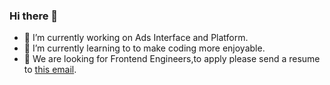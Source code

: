### Hi there 👋
- 🔭 I’m currently working on Ads Interface and Platform.
- 🌱 I’m currently learning to to make coding more enjoyable.
- 💬 We are looking for Frontend Engineers,to apply please send a resume to <a href="Mailto:yangjin.im@bytedance.com">this email</a>.
<!--
**niexias/niexias** is a ✨ _special_ ✨ repository because its `README.md` (this file) appears on your GitHub profile.

Here are some ideas to get you started:

- 🔭 I’m currently working on ...
- 🌱 I’m currently learning ...
- 👯 I’m looking to collaborate on ...
- 🤔 I’m looking for help with ...
- 💬 Ask me about ...
- 📫 How to reach me: ...
- 😄 Pronouns: ...
- ⚡ Fun fact: ...
-->
